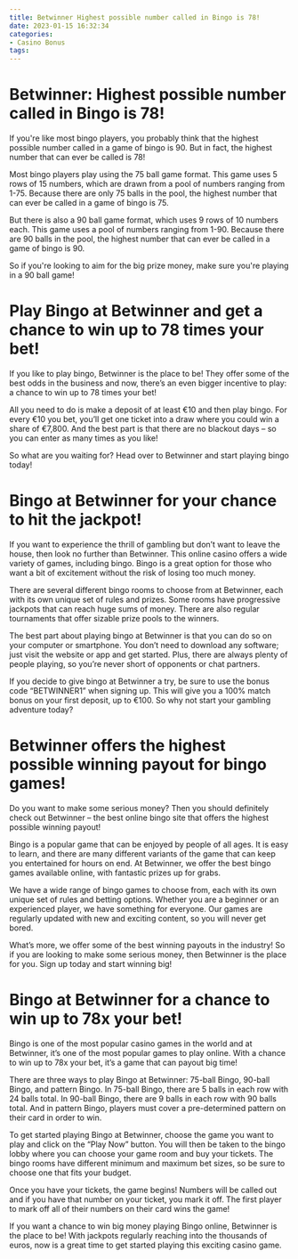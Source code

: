 ```yaml
---
title: Betwinner Highest possible number called in Bingo is 78!
date: 2023-01-15 16:32:34
categories:
- Casino Bonus
tags:
---
```



# Betwinner: Highest possible number called in Bingo is 78!

If you're like most bingo players, you probably think that the highest possible number called in a game of bingo is 90. But in fact, the highest number that can ever be called is 78!

Most bingo players play using the 75 ball game format. This game uses 5 rows of 15 numbers, which are drawn from a pool of numbers ranging from 1-75. Because there are only 75 balls in the pool, the highest number that can ever be called in a game of bingo is 75.

But there is also a 90 ball game format, which uses 9 rows of 10 numbers each. This game uses a pool of numbers ranging from 1-90. Because there are 90 balls in the pool, the highest number that can ever be called in a game of bingo is 90.

So if you're looking to aim for the big prize money, make sure you're playing in a 90 ball game!

# Play Bingo at Betwinner and get a chance to win up to 78 times your bet!

If you like to play bingo, Betwinner is the place to be! They offer some of the best odds in the business and now, there’s an even bigger incentive to play: a chance to win up to 78 times your bet!

All you need to do is make a deposit of at least €10 and then play bingo. For every €10 you bet, you’ll get one ticket into a draw where you could win a share of €7,800. And the best part is that there are no blackout days – so you can enter as many times as you like!

So what are you waiting for? Head over to Betwinner and start playing bingo today!

# Bingo at Betwinner for your chance to hit the jackpot!

If you want to experience the thrill of gambling but don’t want to leave the house, then look no further than Betwinner. This online casino offers a wide variety of games, including bingo. Bingo is a great option for those who want a bit of excitement without the risk of losing too much money.

There are several different bingo rooms to choose from at Betwinner, each with its own unique set of rules and prizes. Some rooms have progressive jackpots that can reach huge sums of money. There are also regular tournaments that offer sizable prize pools to the winners.

The best part about playing bingo at Betwinner is that you can do so on your computer or smartphone. You don’t need to download any software; just visit the website or app and get started. Plus, there are always plenty of people playing, so you’re never short of opponents or chat partners.

If you decide to give bingo at Betwinner a try, be sure to use the bonus code “BETWINNER1” when signing up. This will give you a 100% match bonus on your first deposit, up to €100. So why not start your gambling adventure today?

# Betwinner offers the highest possible winning payout for bingo games!

Do you want to make some serious money? Then you should definitely check out Betwinner – the best online bingo site that offers the highest possible winning payout!

Bingo is a popular game that can be enjoyed by people of all ages. It is easy to learn, and there are many different variants of the game that can keep you entertained for hours on end. At Betwinner, we offer the best bingo games available online, with fantastic prizes up for grabs.

We have a wide range of bingo games to choose from, each with its own unique set of rules and betting options. Whether you are a beginner or an experienced player, we have something for everyone. Our games are regularly updated with new and exciting content, so you will never get bored.

What’s more, we offer some of the best winning payouts in the industry! So if you are looking to make some serious money, then Betwinner is the place for you. Sign up today and start winning big!

# Bingo at Betwinner for a chance to win up to 78x your bet!

Bingo is one of the most popular casino games in the world and at Betwinner, it’s one of the most popular games to play online. With a chance to win up to 78x your bet, it’s a game that can payout big time!

There are three ways to play Bingo at Betwinner: 75-ball Bingo, 90-ball Bingo, and pattern Bingo. In 75-ball Bingo, there are 5 balls in each row with 24 balls total. In 90-ball Bingo, there are 9 balls in each row with 90 balls total. And in pattern Bingo, players must cover a pre-determined pattern on their card in order to win.

To get started playing Bingo at Betwinner, choose the game you want to play and click on the “Play Now” button. You will then be taken to the bingo lobby where you can choose your game room and buy your tickets. The bingo rooms have different minimum and maximum bet sizes, so be sure to choose one that fits your budget.

Once you have your tickets, the game begins! Numbers will be called out and if you have that number on your ticket, you mark it off. The first player to mark off all of their numbers on their card wins the game!

If you want a chance to win big money playing Bingo online, Betwinner is the place to be! With jackpots regularly reaching into the thousands of euros, now is a great time to get started playing this exciting casino game.